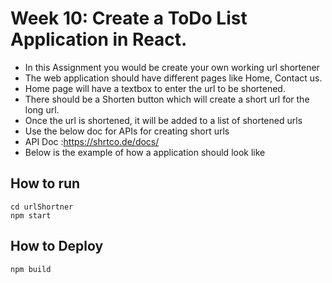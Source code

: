 # Week 10: Create a ToDo List Application in React.


- In this Assignment you would be create your own working url shortener
- The web application should have different pages like Home, Contact us.
- Home page will have a textbox to enter the url to be shortened.
- There should be a Shorten button which will create a short url for the long url.
- Once the url is shortened, it will be added to a list of shortened urls
- Use the below doc for APIs for creating short urls
- API Doc :https://shrtco.de/docs/
- Below is the example of how a application should look like


## How to run


```
cd urlShortner
npm start
```

## How to Deploy


```
npm build

```